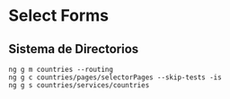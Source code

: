 # Select Forms

## Sistema de Directorios

    ng g m countries --routing
    ng g c countries/pages/selectorPages --skip-tests -is
    ng g s countries/services/countries

